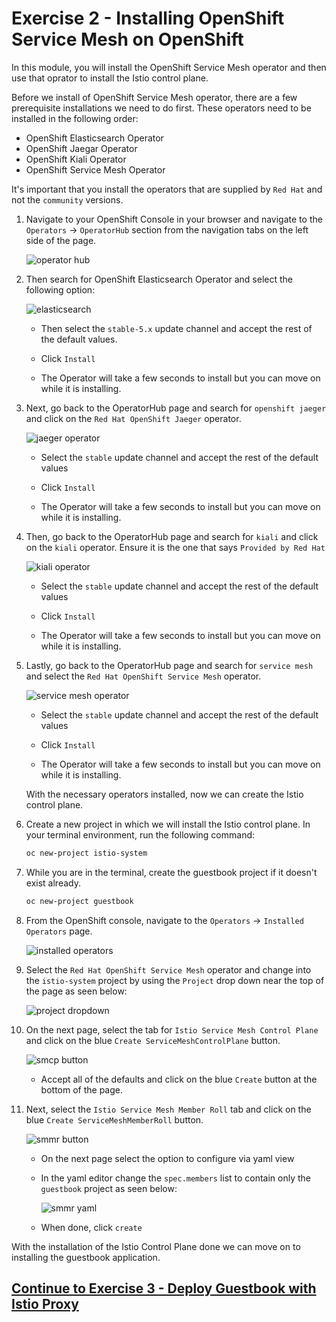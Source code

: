 # Exercise 2 - Installing OpenShift Service Mesh on OpenShift

In this module, you will install the OpenShift Service Mesh operator and then use that oprator to install the Istio control plane. 

Before we install of OpenShift Service Mesh operator, there are a few prerequisite installations we need to do first. These operators need to be installed in the following order:

- OpenShift Elasticsearch Operator
- OpenShift Jaegar Operator
- OpenShift Kiali Operator
- OpenShift Service Mesh Operator

It's important that you install the operators that are supplied by `Red Hat` and not the `community` versions.

1. Navigate to your OpenShift Console in your browser and navigate to the `Operators` -> `OperatorHub` section from the navigation tabs on the left side of the page.

    ![operator hub](../README_images/operatorHub.png)

1. Then search for OpenShift Elasticsearch Operator and select the following option:

    ![elasticsearch](../README_images/elasticsearchOperator.png)

    - Then select the `stable-5.x` update channel and accept the rest of the default values.

    - Click `Install`

    - The Operator will take a few seconds to install but you can move on while it is installing.

1. Next, go back to the OperatorHub page and search for `openshift jaeger` and click on the `Red Hat OpenShift Jaeger` operator.

    ![jaeger operator](../README_images/jaegerOperator.png)

    - Select the `stable` update channel and accept the rest of the default values

    - Click `Install`

    - The Operator will take a few seconds to install but you can move on while it is installing.

1. Then, go back to the OperatorHub page and search for `kiali` and click on the `kiali` operator. Ensure it is the one that says `Provided by Red Hat`

    ![kiali operator](../README_images/kialiOperator.png)

    - Select the `stable` update channel and accept the rest of the default values

    - Click `Install`

    - The Operator will take a few seconds to install but you can move on while it is installing.

1. Lastly, go back to the OperatorHub page and search for `service mesh` and select the `Red Hat OpenShift Service Mesh` operator.

    ![service mesh operator](../README_images/serviceMeshOperator.png)

    - Select the `stable` update channel and accept the rest of the default values

    - Click `Install`

    - The Operator will take a few seconds to install but you can move on while it is installing.

    With the necessary operators installed, now we can create the Istio control plane.

1. Create a new project in which we will install the Istio control plane. In your terminal environment, run the following command:

    ```bash
    oc new-project istio-system
    ```

1. While you are in the terminal, create the guestbook project if it doesn't exist already.

    ```bash
    oc new-project guestbook
    ```

1. From the OpenShift console, navigate to the `Operators` -> `Installed Operators` page.

    ![installed operators](../README_images/installedOperators.png)

1. Select the `Red Hat OpenShift Service Mesh` operator and change into the `istio-system` project by using the `Project` drop down near the top of the page as seen below:

    ![project dropdown](../README_images/projectDropdown.png)

1. On the next page, select the tab for `Istio Service Mesh Control Plane` and click on the blue `Create ServiceMeshControlPlane` button. 

    ![smcp button](../README_images/smcpButton.png)

    - Accept all of the defaults and click on the blue `Create` button at the bottom of the page.

1. Next, select the `Istio Service Mesh Member Roll` tab and click on the blue `Create ServiceMeshMemberRoll` button.

    ![smmr button](../README_images/smmrButton.png)

    - On the next page select the option to configure via yaml view

    - In the yaml editor change the `spec.members` list to contain only the `guestbook` project as seen below:

        ![smmr yaml](../README_imges/smmrYaml.png)

    - When done, click `create`

With the installation of the Istio Control Plane done we can move on to installing the guestbook application.

<!-- 1. Download the `istioctl` CLI and add it to your PATH:

   ```shell
   curl -L https://istio.io/downloadIstio | ISTIO_VERSION=1.5.6 sh -
   ```

   ```shell
   export PATH=$PWD/istio-1.5.6/bin:$PATH
   ``` -->

## [Continue to Exercise 3 - Deploy Guestbook with Istio Proxy](../exercise-3/README.md)
